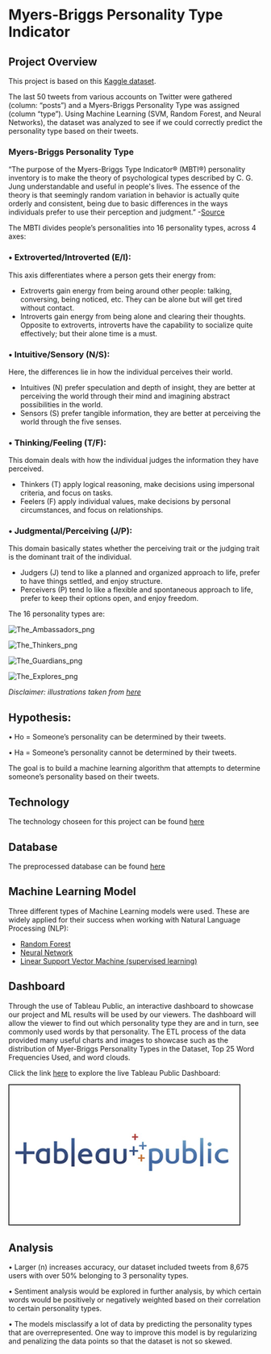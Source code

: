 # Myers-Briggs Personality Type Indicator

## Project Overview

This project is based on this [Kaggle dataset](https://www.kaggle.com/datasnaek/mbti-type).

The last 50 tweets from various accounts on Twitter were gathered (column: “posts”) and a Myers-Briggs Personality Type was assigned (column “type”). Using Machine Learning (SVM, Random Forest, and Neural Networks), the dataset was analyzed to see if we could correctly predict the personality type based on their tweets.

### Myers-Briggs Personality Type

“The purpose of the Myers-Briggs Type Indicator® (MBTI®) personality inventory is to make the theory of psychological types described by C. G. Jung understandable and useful in people's lives. The essence of the theory is that seemingly random variation in behavior is actually quite orderly and consistent, being due to basic differences in the ways individuals prefer to use their perception and judgment.” -[Source](https://www.myersbriggs.org/my-mbti-personality-type/mbti-basics/)

The MBTI divides people’s personalities into 16 personality types, across 4 axes:

### •	Extroverted/Introverted (E/I):
This axis differentiates where a person gets their energy from:
-	Extroverts gain energy from being around other people: talking, conversing, being noticed, etc. They can be alone but will get tired without contact.
-	Introverts gain energy from being alone and clearing their thoughts. Opposite to extroverts, introverts have the capability to socialize quite effectively; but their alone time is a must.

### •	Intuitive/Sensory (N/S):
Here, the differences lie in how the individual perceives their world. 
-	Intuitives (N) prefer speculation and depth of insight, they are better at perceiving the world through their mind and imagining abstract possibilities in the world.
-	Sensors (S) prefer tangible information, they are better at perceiving the world through the five senses.

### •	Thinking/Feeling (T/F):
This domain deals with how the individual judges the information they have perceived.
-	Thinkers (T) apply logical reasoning, make decisions using impersonal criteria, and focus on tasks.
-	Feelers (F) apply individual values, make decisions by personal circumstances, and focus on relationships.

### •	Judgmental/Perceiving (J/P):
This domain basically states whether the perceiving trait or the judging trait is the dominant trait of the individual.
-	Judgers (J) tend to like a planned and organized approach to life, prefer to have things settled, and enjoy structure.
-	Perceivers (P) tend lo like a flexible and spontaneous approach to life, prefer to keep their options open, and enjoy freedom.

The 16 personality types are:


![The_Ambassadors_png](https://github.com/KatiuscaQ/Myers_Briggs_Type_Indicator/blob/main/Resources/The_ambassadors.PNG)

![The_Thinkers_png](https://github.com/KatiuscaQ/Myers_Briggs_Type_Indicator/blob/main/Resources/The_thinkers.PNG)

![The_Guardians_png](https://github.com/KatiuscaQ/Myers_Briggs_Type_Indicator/blob/main/Resources/The_guardians.PNG)

![The_Explores_png](https://github.com/KatiuscaQ/Myers_Briggs_Type_Indicator/blob/main/Resources/The_explorers.PNG)


*Disclaimer: illustrations taken from [here](https://www.16personalities.com/personality-types)*


## Hypothesis:

•	Ho = Someone’s personality can be determined by their tweets.

•	Ha = Someone’s personality cannot be determined by their tweets.

The goal is to build a machine learning algorithm that attempts to determine someone’s personality based on their tweets.

## Technology 

The technology choseen for this project can be found [here](https://github.com/KatiuscaQ/Myers_Briggs_Type_Indicator/blob/main/technology.md)
 
## Database

The preprocessed database can be found [here](https://github.com/KatiuscaQ/Myers_Briggs_Type_Indicator/blob/main/preprocess_data.ipynb)

## Machine Learning Model

Three different types of Machine Learning models were used. These are widely applied for their success when working with Natural Language Processing (NLP):

* [Random Forest](https://github.com/KatiuscaQ/Myers_Briggs_Type_Indicator/blob/main/Machine%20Learning.ipynb) 
* [Neural Network](https://github.com/KatiuscaQ/Myers_Briggs_Type_Indicator/blob/main/Machine%20Learning.ipynb)
* [Linear Support Vector Machine (supervised learning)](https://github.com/KatiuscaQ/Myers_Briggs_Type_Indicator/blob/main/SVM_Prototype.ipynb)


## Dashboard 

Through the use of Tableau Public, an interactive dashboard to showcase our project and ML results will be used by our viewers. The dashboard will allow the viewer to find out which personality type they are and in turn, see commonly used words by that personality. The ETL process of the data provided many useful charts and images to showcase such as the distribution of Myer-Briggs Personality Types in the Dataset, Top 25 Word Frequencies Used, and word clouds. 

Click the link [here](https://public.tableau.com/profile/christopher.guilcapi3266#!/vizhome/PersonalityAnalysis/Dashboard1?publish=yes) to explore the live Tableau Public Dashboard:

![](/Resources/Tableau_logo.jpeg)


## Analysis

•	Larger (n) increases accuracy, our dataset included tweets from 8,675 users with over 50% belonging to 3 personality types.

•	Sentiment analysis would be explored in further analysis, by which certain words would be positively or negatively weighted based on their correlation to certain personality types.

•	The models misclassify a lot of data by predicting the personality types that are overrepresented. One way to improve this model is by regularizing and penalizing the data points so that the dataset is not so skewed.





